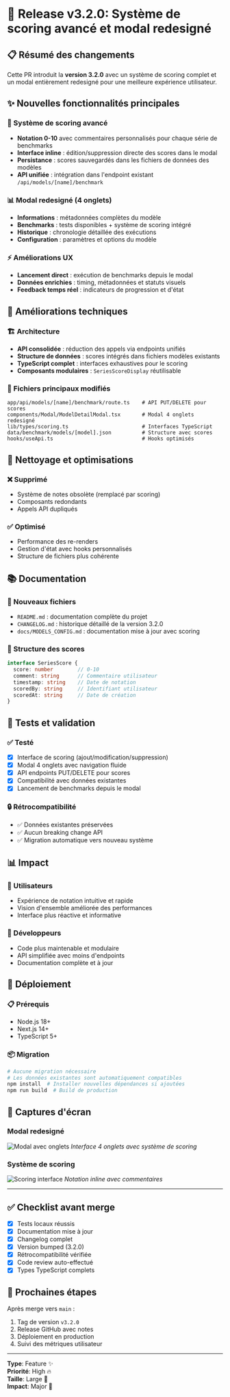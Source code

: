 # 🚀 Release v3.2.0: Système de scoring avancé et modal redesigné

## 📋 Résumé des changements

Cette PR introduit la **version 3.2.0** avec un système de scoring complet et un modal entièrement redesigné pour une meilleure expérience utilisateur.

## ✨ Nouvelles fonctionnalités principales

### 🎯 Système de scoring avancé
- **Notation 0-10** avec commentaires personnalisés pour chaque série de benchmarks
- **Interface inline** : édition/suppression directe des scores dans le modal
- **Persistance** : scores sauvegardés dans les fichiers de données des modèles
- **API unifiée** : intégration dans l'endpoint existant `/api/models/[name]/benchmark`

### 📊 Modal redesigné (4 onglets)
- **Informations** : métadonnées complètes du modèle
- **Benchmarks** : tests disponibles + système de scoring intégré
- **Historique** : chronologie détaillée des exécutions
- **Configuration** : paramètres et options du modèle

### ⚡ Améliorations UX
- **Lancement direct** : exécution de benchmarks depuis le modal
- **Données enrichies** : timing, métadonnées et statuts visuels
- **Feedback temps réel** : indicateurs de progression et d'état

## 🔧 Améliorations techniques

### 🏗️ Architecture
- **API consolidée** : réduction des appels via endpoints unifiés
- **Structure de données** : scores intégrés dans fichiers modèles existants
- **TypeScript complet** : interfaces exhaustives pour le scoring
- **Composants modulaires** : `SeriesScoreDisplay` réutilisable

### 📁 Fichiers principaux modifiés
```
app/api/models/[name]/benchmark/route.ts    # API PUT/DELETE pour scores
components/Modal/ModelDetailModal.tsx       # Modal 4 onglets redesigné
lib/types/scoring.ts                        # Interfaces TypeScript
data/benchmark/models/[model].json          # Structure avec scores
hooks/useApi.ts                             # Hooks optimisés
```

## 🧹 Nettoyage et optimisations

### ❌ Supprimé
- Système de notes obsolète (remplacé par scoring)
- Composants redondants
- Appels API dupliqués

### ✅ Optimisé
- Performance des re-renders
- Gestion d'état avec hooks personnalisés
- Structure de fichiers plus cohérente

## 📚 Documentation

### 📖 Nouveaux fichiers
- `README.md` : documentation complète du projet
- `CHANGELOG.md` : historique détaillé de la version 3.2.0
- `docs/MODELS_CONFIG.md` : documentation mise à jour avec scoring

### 🎯 Structure des scores
```typescript
interface SeriesScore {
  score: number        // 0-10
  comment: string      // Commentaire utilisateur
  timestamp: string    // Date de notation
  scoredBy: string     // Identifiant utilisateur
  scoredAt: string     // Date de création
}
```

## 🧪 Tests et validation

### ✅ Testé
- [x] Interface de scoring (ajout/modification/suppression)
- [x] Modal 4 onglets avec navigation fluide
- [x] API endpoints PUT/DELETE pour scores
- [x] Compatibilité avec données existantes
- [x] Lancement de benchmarks depuis le modal

### 🔒 Rétrocompatibilité
- ✅ Données existantes préservées
- ✅ Aucun breaking change API
- ✅ Migration automatique vers nouveau système

## 📊 Impact

### 👥 Utilisateurs
- Expérience de notation intuitive et rapide
- Vision d'ensemble améliorée des performances
- Interface plus réactive et informative

### 🔧 Développeurs
- Code plus maintenable et modulaire
- API simplifiée avec moins d'endpoints
- Documentation complète et à jour

## 🚀 Déploiement

### 📋 Prérequis
- Node.js 18+
- Next.js 14+
- TypeScript 5+

### 📦 Migration
```bash
# Aucune migration nécessaire
# Les données existantes sont automatiquement compatibles
npm install  # Installer nouvelles dépendances si ajoutées
npm run build  # Build de production
```

## 📸 Captures d'écran

### Modal redesigné
![Modal avec onglets]() *Interface 4 onglets avec système de scoring*

### Système de scoring
![Scoring interface]() *Notation inline avec commentaires*

---

## ✅ Checklist avant merge

- [x] Tests locaux réussis
- [x] Documentation mise à jour
- [x] Changelog complet
- [x] Version bumped (3.2.0)
- [x] Rétrocompatibilité vérifiée
- [x] Code review auto-effectué
- [x] Types TypeScript complets

## 🎯 Prochaines étapes

Après merge vers `main` :
1. Tag de version `v3.2.0`
2. Release GitHub avec notes
3. Déploiement en production
4. Suivi des métriques utilisateur

---

**Type**: Feature ✨  
**Priorité**: High 🔥  
**Taille**: Large 📏  
**Impact**: Major 🚀
